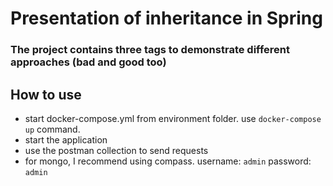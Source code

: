 # Presentation of inheritance in Spring

### The project contains three tags to demonstrate different approaches (bad and good too)

## How to use

- start docker-compose.yml from environment folder. use `docker-compose up` command.
- start the application
- use the postman collection to send requests
- for mongo, I recommend using compass. username: `admin` password: `admin`